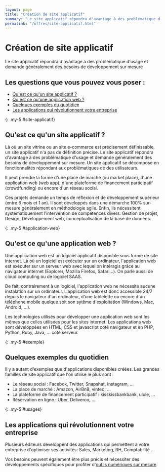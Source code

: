 ```yaml
---
layout: page
title: "Création de site applicatif"
summary: "Le site applicatif répondra d'avantage à des problématique d'usage et demande généralement des besoins de développement sur mesure"
permalink: "/offres/site-applicatif.html"
---
```


# Création de site applicatif

Le site applicatif répondra d'avantage à des problématique d'usage et demande généralement des besoins de développement sur mesure

## Les questions que vous pouvez vous poser :
- [Qu'est ce qu'un site applicatif ?](#site-applicatif)
- [Qu'est ce qu'une application web ?](#application-web)
- [Quelques exemples du quotidien](#exemple)
- [Les applications qui révolutionnent votre entreprise](#usages)

{: .my-5 #site-applicatif}
## Qu'est ce qu'un site applicatif ?

Là où un site vitrine ou un site e-commerce est précisement définissable, un site applicatif n'a pas de définition précise. Le site applicatif répondra d'avantage à des problématique d'usage et demande généralement des besoins de développement sur mesure. Un site applicatif se décompose en fonctionnalités répondant aux problématiques de  des utilisateurs.

Il peut prendre la forme d'une place de marché (ou market place), d'une application web (web app), d'une plateforme de financement participatif (crowdfunding) ou encore d'un réseau social.

Ces projets demande un temps de réflexion et de développement supérieur (entre 6 mois et 1 an). Il sont développés dans une démarche 100% sur-mesure généralement en méthodologie agile. Enfin, ils nécessitent systématiquement l'intervention de compétences divers: Gestion de projet, Design, Développement web, conceptualisation de la base de données.

{: .my-5 #application-web}
## Qu'est ce qu'une application web ?

Une application web est un logiciel applicatif disponible sous forme de site internet. Là où un logiciel est exécuter sur un ordinateur, l'application web est exécuter sur un serveur web avec lequel on intéragis grâce au navigateur internet (Explorer, Mozilla Firefox, Safari…). On parle aussi de cloud computing ou de logiciel SAAS.

De fait, contrairement à un logiciel, l'application web ne nécessite aucune instalation sur un ordinateur. L'application web est donc accessible 24/7 depuis le navigateur d'un ordinateur, d'une tablelette ou encore d'un téléphone mobile quelque soit son sytême d'exploitation (Windows, Mac, Android, ...).

Les technologies utilisés pour développer une application web sont les mêmes que celles utilisées pour les sites internet. Les applications web sont développées en HTML, CSS et javascript coté navigateur et en PHP, Python, Ruby, Java, ... coté serveur.

{: .my-5 #exemple}
## Quelques exemples du quotidien

Il y a autant d'exemples que d'applications disponibles créées. Les grandes familles de site applicatif que l'on utilise le plus sont :

- Le réseau social : Facebok, Twitter, Snapshat, Instagram, ...
- La place de marché : Amazon, AirBnB, vinted, ...
- La plateforme de financement participatif : kisskissbankbank, ulule, ...
- Réservation en ligne : Uber, Deliveroo, ...

{: .my-5 #usages}
## Les applications qui révolutionnent votre entreprise

Plusieurs éditeurs développent des applications qui permettent à votre entreprise d'optimiser ses activités: Sales, Marketing, RH, Comptabilité ...

Vos besoins peuvent également être plus précis et nécessiter des développements spécifiques pour profiter d'<a href="{{ site.data.config.url }}/about.html">outils numériques sur mesure</a>.